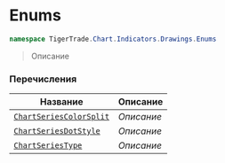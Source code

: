 
# Enums
```csharp    
namespace TigerTrade.Chart.Indicators.Drawings.Enums
```
> Описание


### Перечисления
| Название | Описание |
| --- | --- |
| [`ChartSeriesColorSplit`](./Enums/ChartSeriesColorSplit.cs.md) | *Описание* |
| [`ChartSeriesDotStyle`](./Enums/ChartSeriesDotStyle.cs.md) | *Описание* |
| [`ChartSeriesType`](./Enums/ChartSeriesType.cs.md) | *Описание* |
